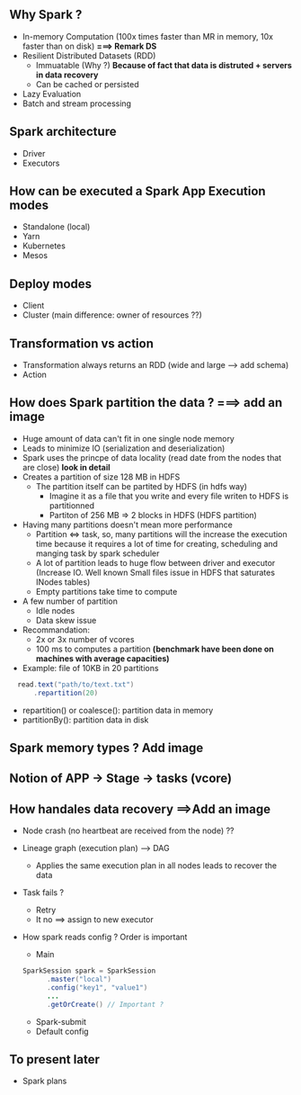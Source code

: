 ## **Why Spark ?**
- In-memory Computation (100x times faster than MR in memory, 10x faster than on disk) **===> Remark DS**
- Resilient Distributed Datasets (RDD)
  - Immuatable (Why ?) **Because of fact that data is distruted + servers in data recovery**
  - Can be cached or persisted   
- Lazy Evaluation
- Batch and stream processing 
 
## **Spark architecture**

- Driver
- Executors 

## How can be executed a Spark App **Execution modes**
- Standalone (local) 
- Yarn
- Kubernetes
- Mesos

## Deploy modes
- Client 
- Cluster (main difference: owner of resources ??) 
  
## Transformation vs action
- Transformation always returns an RDD (wide and large --> add schema)
- Action 

## **How does Spark partition the data ?**  **===> add an image**
  - Huge amount of data can't fit in one single node memory
  - Leads to minimize IO (serialization and deserialization)
  - Spark uses the princpe of data locality (read date from the nodes that are close) **look in detail** 
  - Creates a partition of size 128 MB in HDFS
    - The partition itself can be partited by HDFS (in hdfs way) 
      -  Imagine it as a file that you write and every file writen to HDFS is partitionned
      -  Partiton of 256 MB => 2 blocks in HDFS (HDFS partition)
  - Having many partitions doesn't mean more performance
    - Partition <=> task, so, many partitions will the increase the execution time because it
      requires a lot of time for creating, scheduling and manging task by spark scheduler
    - A lot of partition leads to huge flow between driver and executor (Increase IO. Well known Small files issue in HDFS that saturates INodes tables)
    - Empty partitions take time to compute 
  - A few number of partition
    - Idle nodes
    - Data skew issue  
  - Recommandation:
    -   2x or 3x number of vcores 
    - 100 ms to computes a partition **(benchmark have been done on machines with average capacities)**
  - Example:  file of 10KB in 20 partitions 
  
  ```java
    read.text("path/to/text.txt")
        .repartition(20)
  ```
  -  repartition() or coalesce(): partition data in memory 
  -  partitionBy(): partition data in disk
  
## Spark memory types ? **Add image**

## Notion of APP -> Stage -> tasks (vcore)
   
## How handales data recovery **==>Add an image**
  - Node crash (no heartbeat are received from the node) ??
  - Lineage graph (execution plan) -->  DAG
    - Applies the same execution plan in all nodes leads to recover the data
  - Task fails ?
    - Retry 
    - It no ==> assign to new executor
  
- How spark reads config ? Order is important 
  - Main
  
  ```java
  SparkSession spark = SparkSession
        .master("local")
        .config("key1", "value1")
        ...
        .getOrCreate() // Important ? 
  ```
  - Spark-submit 
  - Default config 


## To present later
  - Spark plans
